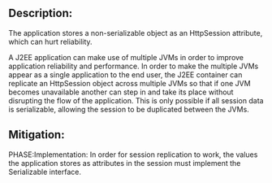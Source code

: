 ## Description:

The application stores a non-serializable object as an HttpSession attribute, which can hurt reliability.

A J2EE application can make use of multiple JVMs in order to improve application reliability and performance. In order to make the multiple JVMs appear as a single application to the end user, the J2EE container can replicate an HttpSession object across multiple JVMs so that if one JVM becomes unavailable another can step in and take its place without disrupting the flow of the application. This is only possible if all session data is serializable, allowing the session to be duplicated between the JVMs.

## Mitigation:


PHASE:Implementation:
In order for session replication to work, the values the application stores as attributes in the session must implement the Serializable interface.

